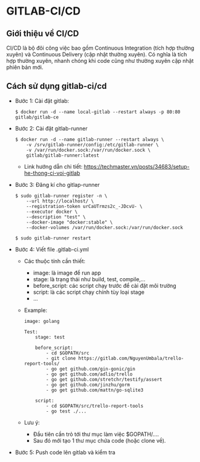 # GITLAB-CI/CD

## Giới thiệu về CI/CD

CI/CD là bộ đôi công việc bao gồm Continuous Integration (tích hợp thường xuyên) và Continuous Delivery (cập nhật thường xuyên). Có nghĩa là tích hợp thường xuyên, nhanh chóng khi code cũng như thường xuyên cập nhật phiên bản mới.

## Cách sử dụng gitlab-ci/cd

- Bước 1: Cài đặt gitlab:
    ```
    $ docker run -d --name local-gitlab --restart always -p 80:80 gitlab/gitlab-ce
    ```

- Bước 2: Cài đặt gitlab-runner
    ```
    $ docker run -d --name gitlab-runner --restart always \
        -v /srv/gitlab-runner/config:/etc/gitlab-runner \
        -v /var/run/docker.sock:/var/run/docker.sock \
        gitlab/gitlab-runner:latest
    ```
    - Link hướng dẫn chi tiết: https://techmaster.vn/posts/34683/setup-he-thong-ci-voi-gitlab

- Bước 3: Đăng kí cho gitlap-runner
    ```
    $ sudo gitlab-runner register -n \
        --url http://localhost/ \
        --registration-token urCaUTrmzs2c_-JDcvU- \
        --executor docker \
        --description "test" \
        --docker-image "docker:stable" \
        --docker-volumes /var/run/docker.sock:/var/run/docker.sock

    $ sudo gitlab-runner restart
    ```

- Bước 4: Viết file .gitlab-ci.yml
    - Các thuộc tính cần thiết:
        - image: là image để run app
        - stage: là trạng thái như build, test, compile,...
        - before_script: các script chạy trước để cài đặt môi trường
        - script: là các script chạy chính tùy loại stage
        - ...

    - Example:
        ```
        image: golang

        Test:
            stage: test

            before_script:
                - cd $GOPATH/src
                - git clone https://gitlab.com/NguyenUmbala/trello-report-tools/
                - go get github.com/gin-gonic/gin
                - go get github.com/adlio/trello
                - go get github.com/stretchr/testify/assert
                - go get github.com/jinzhu/gorm
                - go get github.com/mattn/go-sqlite3

            script:
                - cd $GOPATH/src/trello-report-tools
                - go test ./...
        ```

    - Lưu ý:
        - Đầu tiên cần trỏ tới thư mục làm việc $GOPATH/....
        - Sau đó mới tạo 1 thư mục chứa code (hoặc clone về).

- Bước 5: Push code lên gitlab và kiểm tra
